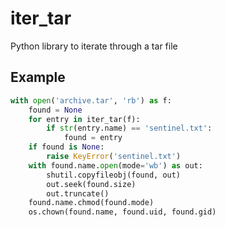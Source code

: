 # iter_tar
Python library to iterate through a tar file

## Example

```python
with open('archive.tar', 'rb') as f:
    found = None
    for entry in iter_tar(f):
        if str(entry.name) == 'sentinel.txt':
            found = entry
    if found is None:
        raise KeyError('sentinel.txt')
    with found.name.open(mode='wb') as out:
        shutil.copyfileobj(found, out)
        out.seek(found.size)
        out.truncate()
    found.name.chmod(found.mode)
    os.chown(found.name, found.uid, found.gid)
```
